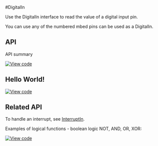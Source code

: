 #DigitalIn

Use the DigitalIn interface to read the value of a digital input pin.

You can use any of the numbered mbed pins can be used as a DigitalIn. 


## API

API summary

[![View code](https://www.mbed.com/embed/?type=library)](https://docs.mbed.com/docs/mbed-os-api/en/mbed-os-5.5/api/classmbed_1_1DigitalIn.html)

## Hello World!

[![View code](https://www.mbed.com/embed/?url=https://developer.mbed.org/teams/mbed_example/code/DigitalIn_HelloWorld/)](https://developer.mbed.org/teams/mbed_example/code/DigitalIn_HelloWorld/file/954ac88dda04/main.cpp) 

## Related API

To handle an interrupt, see [InterruptIn](InterruptIn.md).

Examples of logical functions - boolean logic NOT, AND, OR, XOR:

[![View code](https://www.mbed.com/embed/?url=https://developer.mbed.org/teams/mbed_example/code/DigitalIn_ex_1/)](https://developer.mbed.org/teams/mbed_example/code/DigitalIn_ex_1/file/10c4d3aa026e/main.cpp)
